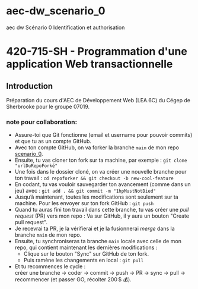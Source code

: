 # aec-dw_scenario_0
aec dw Scénario 0  Identification et authorisation

# 420-715-SH - Programmation d'une application Web transactionnelle

## Introduction

Préparation du cours d'AEC de Développement Web (LEA.6C) du Cégep de Sherbrooke pour le groupe 07019.

### note pour collaboration:
- Assure-toi que Git fonctionne (email et username pour pouvoir commits) et que tu as un compte GitHub.
- Avec ton compte GitHub, on va forker la branche `main` de mon repo [scenario_0](https://github.com/francistops/aec-dw_scenario_0).
- Ensuite, tu vas cloner ton fork sur ta machine, par exemple : `git clone "urlDuRepoForké"`
- Une fois dans le dossier cloné, on va créer une nouvelle branche pour ton travail : `cd repoforker && git checkout -b new-cool-feature`
- En codant, tu vas vouloir sauvegarder ton avancement (comme dans un jeu) avec : `git add . && git commit -m "1hpMustNotDied"`
- Jusqu’à maintenant, toutes les modifications sont seulement sur ta machine. Pour les envoyer sur ton fork GitHub : `git push`
- Quand tu auras fini ton travail dans cette branche, tu vas créer une *pull request* (PR) vers mon repo : Va sur GitHub, il y aura un bouton "Create pull request".
- Je recevrai ta PR, je la vérifierai et je la fusionnerai *merge* dans la branche `main` de mon repo.
- Ensuite, tu synchroniseras ta branche `main` locale avec celle de mon repo, qui contient maintenant les dernières modifications :
  - Clique sur le bouton "Sync" sur GitHub de ton fork.
  - Puis ramène les changements en local : `git pull`
- Et tu recommences le cycle :  
  créer une branche → coder → commit → push → PR → sync → pull → recommencer (et passer GO, récolter 200 $ 💰).
